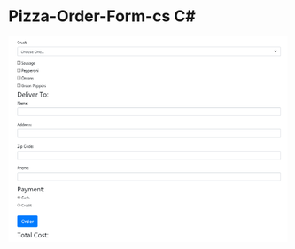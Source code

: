 # Pizza-Order-Form-cs C#
![alt text](https://github.com/IoanZ1994/Pizza-Order-Form-cs/blob/master/form-cs.png)
